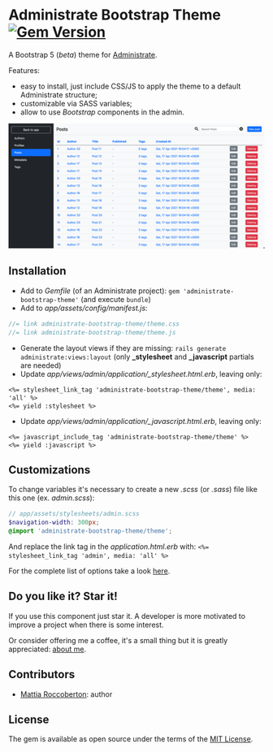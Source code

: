 # Administrate Bootstrap Theme [![Gem Version](https://badge.fury.io/rb/administrate-bootstrap-theme.svg)](https://badge.fury.io/rb/administrate-bootstrap-theme)
A Bootstrap 5 (_beta_) theme for [Administrate](https://github.com/thoughtbot/administrate).

Features:
- easy to install, just include CSS/JS to apply the theme to a default Administrate structure;
- customizable via SASS variables;
- allow to use *Bootstrap* components in the admin.

![screenshot](screenshot.png)

## Installation
- Add to *Gemfile* (of an Administrate project): `gem 'administrate-bootstrap-theme'` (and execute `bundle`)
- Add to *app/assets/config/manifest.js*:

```js
//= link administrate-bootstrap-theme/theme.css
//= link administrate-bootstrap-theme/theme.js
```

- Generate the layout views if they are missing: `rails generate administrate:views:layout` (only **_stylesheet** and **_javascript** partials are needed)
- Update *app/views/admin/application/_stylesheet.html.erb*, leaving only:

```erb
<%= stylesheet_link_tag 'administrate-bootstrap-theme/theme', media: 'all' %>
<%= yield :stylesheet %>
```

- Update *app/views/admin/application/_javascript.html.erb*, leaving only:

```erb
<%= javascript_include_tag 'administrate-bootstrap-theme/theme' %>
<%= yield :javascript %>
```

## Customizations
To change variables it's necessary to create a new *.scss* (or *.sass*) file like this one (ex. *admin.scss*):

```scss
// app/assets/stylesheets/admin.scss
$navigation-width: 300px;
@import 'administrate-bootstrap-theme/theme';
```

And replace the link tag in the *application.html.erb* with: `<%= stylesheet_link_tag 'admin', media: 'all' %>`

For the complete list of options take a look [here](app/assets/stylesheets/administrate-bootstrap-theme/_variables.scss).

## Do you like it? Star it!
If you use this component just star it. A developer is more motivated to improve a project when there is some interest.

Or consider offering me a coffee, it's a small thing but it is greatly appreciated: [about me](https://www.blocknot.es/about-me).

## Contributors
- [Mattia Roccoberton](https://blocknot.es/): author

## License
The gem is available as open source under the terms of the [MIT License](https://opensource.org/licenses/MIT).
